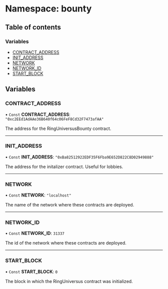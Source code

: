 # Namespace: bounty

## Table of contents

### Variables

- [CONTRACT_ADDRESS](bounty.md#contract_address)
- [INIT_ADDRESS](bounty.md#init_address)
- [NETWORK](bounty.md#network)
- [NETWORK_ID](bounty.md#network_id)
- [START_BLOCK](bounty.md#start_block)

## Variables

### CONTRACT_ADDRESS

• `Const` **CONTRACT_ADDRESS**: `"0xc2EEd1AdAAe36B640f64c06FeF8Cd32F7473afAA"`

The address for the RingUniversusBounty contract.

---

### INIT_ADDRESS

• `Const` **INIT_ADDRESS**: `"0xBa82512922EDF35F6Fba9E652D822C8D02949888"`

The address for the initalizer contract. Useful for lobbies.

---

### NETWORK

• `Const` **NETWORK**: `"localhost"`

The name of the network where these contracts are deployed.

---

### NETWORK_ID

• `Const` **NETWORK_ID**: `31337`

The id of the network where these contracts are deployed.

---

### START_BLOCK

• `Const` **START_BLOCK**: `0`

The block in which the RingUniversus contract was initialized.
